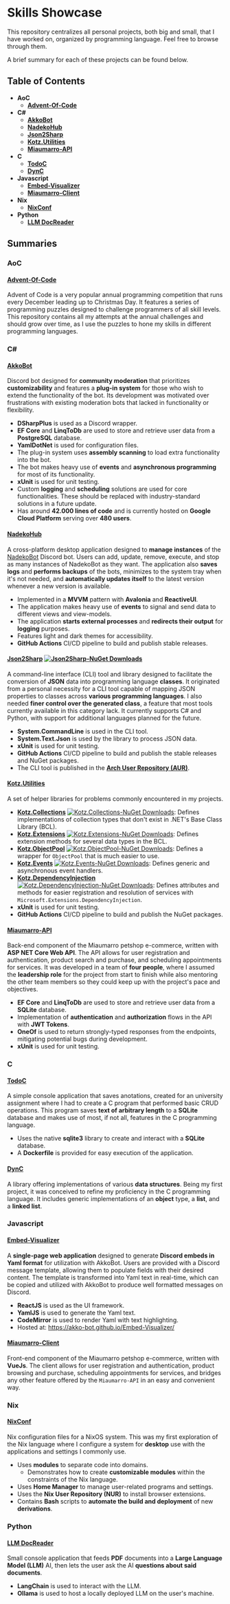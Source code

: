 # Skills Showcase

This repository centralizes all personal projects, both big and small, that I have worked on, organized by programming language. Feel free to browse through them.

A brief summary for each of these projects can be found below.

## Table of Contents

- **AoC**
    - **[Advent-Of-Code](#Advent-Of-Code)**
- **C#**
    - **[AkkoBot](#AkkoBot)**
    - **[NadekoHub](#NadekoHub)**
    - **[Json2Sharp](#Json2Sharp)**
    - **[Kotz.Utilities](#kotzutilities)**
    - **[Miaumarro-API](#Miaumarro-API)**
- **C**
    - **[TodoC](#TodoC)**
    - **[DynC](#DynC)**
- **Javascript**
    - **[Embed-Visualizer](#Embed-Visualizer)**
    - **[Miaumarro-Client](#Miaumarro-Client)**
- **Nix**
    - **[NixConf](#NixConf)**
- **Python**
    - **[LLM DocReader](#llm-docreader)**

## Summaries

### AoC

#### [Advent-Of-Code]

Advent of Code is a very popular annual programming competition that runs every December leading up to Christmas Day. It features a series of programming puzzles designed to challenge programmers of all skill levels. This repository contains all my attempts at the annual challenges and should grow over time, as I use the puzzles to hone my skills in different programming languages.

### C#

#### [AkkoBot]

Discord bot designed for **community moderation** that prioritizes **customizability** and features a **plug-in system** for those who wish to extend the functionality of the bot. Its development was motivated over frustrations with existing moderation bots that lacked in functionality or flexibility.
- **DSharpPlus** is used as a Discord wrapper.
- **EF Core** and **LinqToDb** are used to store and retrieve user data from a **PostgreSQL** database.
- **YamlDotNet** is used for configuration files.
- The plug-in system uses **assembly scanning** to load extra functionality into the bot.
- The bot makes heavy use of **events** and **asynchronous programming** for most of its functionality.
- **xUnit** is used for unit testing.
- Custom **logging** and **scheduling** solutions are used for core functionalities. These should be replaced with industry-standard solutions in a future update.
- Has around **42.000 lines of code** and is currently hosted on **Google Cloud Platform** serving over **480 users**.

#### [NadekoHub]

A cross-platform desktop application designed to **manage instances** of the [NadekoBot](https://nadeko.bot/) Discord bot. Users can add, update, remove, execute, and stop as many instances of NadekoBot as they want. The application also **saves logs** and **performs backups** of the bots, minimizes to the system tray when it's not needed, and **automatically updates itself** to the latest version whenever a new version is available.
- Implemented in a **MVVM** pattern with **Avalonia** and **ReactiveUI**.
- The application makes heavy use of **events** to signal and send data to different views and view-models.
- The application **starts external processes** and **redirects their output** for **logging** purposes.
- Features light and dark themes for accessibility.
- **GitHub Actions** CI/CD pipeline to build and publish stable releases.

#### [Json2Sharp] [![Json2Sharp-NuGet Downloads][Json2Sharp-Nuget-Downloads]][Json2Sharp-Nuget-Url]

A command-line interface (CLI) tool and library designed to facilitate the conversion of **JSON** data into programming language **classes**. It originated from a personal necessity for a CLI tool capable of mapping JSON properties to classes across **various programming languages**. I also needed **finer control over the generated class**, a feature that most tools currently available in this category lack. It currently supports C# and Python, with support for additional languages planned for the future.
- **System.CommandLine** is used in the CLI tool.
- **System.Text.Json** is used by the library to process JSON data.
- **xUnit** is used for unit testing.
- **GitHub Actions** CI/CD pipeline to build and publish the stable releases and NuGet packages.
- The CLI tool is published in the **[Arch User Repository (AUR)](https://aur.archlinux.org/packages/json2sharp-bin)**.

#### [Kotz.Utilities]

A set of helper libraries for problems commonly encountered in my projects.
- **[Kotz.Collections]** [![Kotz.Collections-NuGet Downloads][Kotz.Collections-Nuget-Downloads]][Kotz.Collections-Nuget-Url]: Defines implementations of collection types that don't exist in .NET's Base Class Library (BCL).
- **[Kotz.Extensions]** [![Kotz.Extensions-NuGet Downloads][Kotz.Extensions-Nuget-Downloads]][Kotz.Extensions-Nuget-Url]: Defines extension methods for several data types in the BCL.
- **[Kotz.ObjectPool]** [![Kotz.ObjectPool-NuGet Downloads][Kotz.ObjectPool-Nuget-Downloads]][Kotz.ObjectPool-Nuget-Url]: Defines a wrapper for `ObjectPool` that is much easier to use.
- **[Kotz.Events]** [![Kotz.Events-NuGet Downloads][Kotz.Events-Nuget-Downloads]][Kotz.Events-Nuget-Url]: Defines generic and asynchronous event handlers.
- **[Kotz.DependencyInjection]** [![Kotz.DependencyInjection-NuGet Downloads][Kotz.DependencyInjection-Nuget-Downloads]][Kotz.DependencyInjection-Nuget-Url]: Defines attributes and methods for easier registration and resolution of services with `Microsoft.Extensions.DependencyInjection`.
- **xUnit** is used for unit testing.
- **GitHub Actions** CI/CD pipeline to build and publish the NuGet packages.

#### [Miaumarro-API]

Back-end component of the Miaumarro petshop e-commerce, written with **ASP NET Core Web API**. The API allows for user registration and authentication, product search and purchase, and scheduling appointments for services. It was developed in a team of **four people**, where I assumed the **leadership role** for the project from start to finish while also mentoring the other team members so they could keep up with the project's pace and objectives.
- **EF Core** and **LinqToDb** are used to store and retrieve user data from a **SQLite** database.
-  Implementation of **authentication** and **authorization** flows in the API with **JWT Tokens**.
- **OneOf** is used to return strongly-typed responses from the endpoints, mitigating potential bugs during development.
- **xUnit** is used for unit testing.

### C

#### [TodoC]

A simple console application that saves anotations, created for an university assignment where I had to create a C program that performed basic CRUD operations. This program saves **text of arbitrary length** to a **SQLite** database and makes use of most, if not all, features in the C programming language.
- Uses the native **sqlite3** library to create and interact with a **SQLite** database.
- A **Dockerfile** is provided for easy execution of the application.

#### [DynC]

A library offering implementations of various **data structures**. Being my first project, it was conceived to refine my proficiency in the C programming language. It includes generic implementations of an **object** type, a **list**, and a **linked list**.

### Javascript

#### [Embed-Visualizer]

A **single-page web application** designed to generate **Discord embeds in Yaml format** for utilization with AkkoBot. Users are provided with a Discord message template, allowing them to populate fields with their desired content. The template is transformed into Yaml text in real-time, which can be copied and utilized with AkkoBot to produce well formatted messages on Discord.
- **ReactJS** is used as the UI framework.
- **YamlJS** is used to generate the Yaml text.
- **CodeMirror** is used to render Yaml with text highlighting.
- Hosted at: https://akko-bot.github.io/Embed-Visualizer/

#### [Miaumarro-Client]

Front-end component of the Miaumarro petshop e-commerce, written with **VueJs**. The client allows for user registration and authentication, product browsing and purchase, scheduling appointments for services, and bridges any other feature offered by the `Miaumarro-API` in an easy and convenient way.

### Nix

#### [NixConf]

Nix configuration files for a NixOS system. This was my first exploration of the Nix language where I configure a system for **desktop** use with the applications and settings I commonly use.
- Uses **modules** to separate code into domains.
    - Demonstrates how to create **customizable modules** within the constraints of the Nix language.
- Uses **Home Manager** to manage user-related programs and settings.
- Uses the **Nix User Repository (NUR)** to install browser extensions.
- Contains **Bash** scripts to **automate the build and deployment** of new **derivations**.

### Python

#### [LLM DocReader]

Small console application that feeds **PDF** documents into a **Large Language Model (LLM)** AI, then lets the user ask the AI **questions about said documents**.
- **LangChain** is used to interact with the LLM.
- **Ollama** is used to host a locally deployed LLM on the user's machine.

[Advent-Of-Code]: https://github.com/Kaoticz/Advent-Of-Code
[AkkoBot]: https://github.com/Akko-Bot/AkkoBot
[Json2Sharp]: https://github.com/Kaoticz/Json2Sharp
[Kotz.Utilities]: https://github.com/Kaoticz/Kotz.Utilities
[Kotz.Collections]: https://github.com/Kaoticz/Kotz.Utilities/tree/main/Kotz.Collections
[Kotz.Extensions]: https://github.com/Kaoticz/Kotz.Utilities/tree/main/Kotz.Extensions
[Kotz.ObjectPool]: https://github.com/Kaoticz/Kotz.Utilities/tree/main/Kotz.ObjectPool
[Kotz.Events]: https://github.com/Kaoticz/Kotz.Utilities/tree/main/Kotz.Events
[Kotz.DependencyInjection]: https://github.com/Kaoticz/Kotz.Utilities/tree/main/Kotz.DependencyInjection
[Miaumarro-API]: https://github.com/Miaumarro/Miaumarro-API
[NadekoHub]: https://github.com/Kaoticz/NadekoHub
[TodoC]: https://github.com/Kaoticz/TodoC
[DynC]: https://github.com/Kaoticz/DynC
[Embed-Visualizer]: https://github.com/Akko-Bot/Embed-Visualizer
[Miaumarro-Client]: https://github.com/Miaumarro/Miaumarro-Client
[NixConf]: https://github.com/Kaoticz/NixConf
[LLM DocReader]: ./Python/LLM%20DocReader

[Json2Sharp-Nuget-Downloads]: https://img.shields.io/nuget/dt/Json2Sharp?color=00aa00
[Json2Sharp-Nuget-Url]: https://www.nuget.org/packages/Json2Sharp
[Kotz.Collections-Nuget-Downloads]: https://img.shields.io/nuget/dt/Kotz.Collections?color=00aa00
[Kotz.Collections-Nuget-Url]: https://www.nuget.org/packages/Kotz.Collections
[Kotz.Extensions-Nuget-Downloads]: https://img.shields.io/nuget/dt/Kotz.Extensions?color=00aa00
[Kotz.Extensions-Nuget-Url]: https://www.nuget.org/packages/Kotz.Extensions
[Kotz.ObjectPool-Nuget-Downloads]: https://img.shields.io/nuget/dt/Kotz.ObjectPool?color=00aa00
[Kotz.ObjectPool-Nuget-Url]: https://www.nuget.org/packages/Kotz.ObjectPool
[Kotz.Events-Nuget-Downloads]: https://img.shields.io/nuget/dt/Kotz.Events?color=00aa00
[Kotz.Events-Nuget-Url]: https://www.nuget.org/packages/Kotz.Events
[Kotz.DependencyInjection-Nuget-Downloads]: https://img.shields.io/nuget/dt/Kotz.DependencyInjection?color=00aa00
[Kotz.DependencyInjection-Nuget-Url]: https://www.nuget.org/packages/Kotz.DependencyInjection